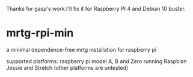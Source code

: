 
Thanks for gasp's work.I'll fix it for Raspberry PI 4 and Debian 10 buster.



# mrtg-rpi-min
a minimal dependence-free mrtg installation for raspberry pi

supported platforms: raspberry pi model A, B and Zero running Raspbian Jessie and Stretch
(other platforms are untested)

